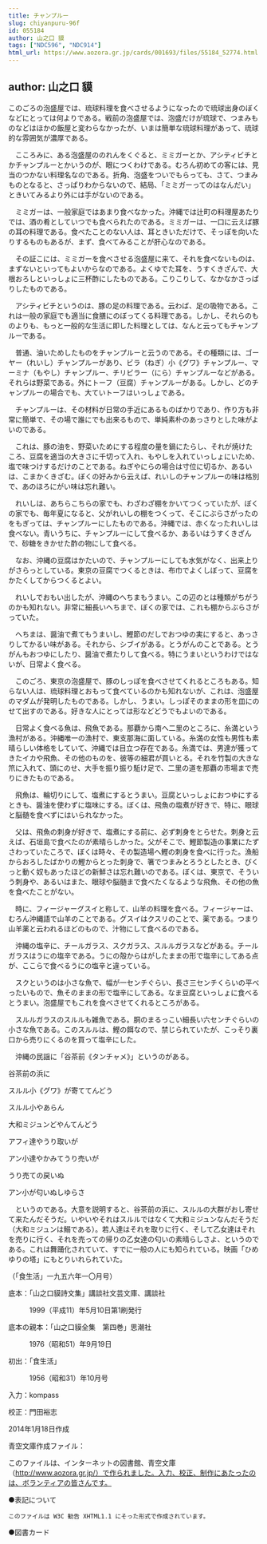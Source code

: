 ```yaml
---
title: チャンプルー
slug: chiyanpuru-96f
id: 055184
author: 山之口 貘
tags: ["NDC596", "NDC914"]
html_url: https://www.aozora.gr.jp/cards/001693/files/55184_52774.html
---
```


## author: 山之口 貘

このごろの泡盛屋では、琉球料理を食べさせるようになったので琉球出身のぼくなどにとっては何よりである。戦前の泡盛屋では、泡盛だけが琉球で、つまみものなどはほかの飯屋と変わらなかったが、いまは簡単な琉球料理があって、琉球的な雰囲気が濃厚である。

　こころみに、ある泡盛屋ののれんをくぐると、ミミガーとか、アシティビチとかチャンプルーとかいうのが、眼につくわけである。むろん初めての客には、見当のつかない料理名なのである。折角、泡盛をついでもらっても、さて、つまみものとなると、さっぱりわからないので、結局、「ミミガーってのはなんだい」ときいてみるより外には手がないのである。



　ミミガーは、一般家庭ではあまり食べなかった。沖縄では辻町の料理屋あたりでは、酒の肴としていつでも食べられたのである。ミミガーは、一口に云えば豚の耳の料理である。食べたことのない人は、耳ときいただけで、そっぽを向いたりするものもあるが、まず、食べてみることが肝心なのである。

　その証こには、ミミガーを食べさせる泡盛屋に来て、それを食べないものは、まずないといってもよいからなのである。よくゆでた耳を、うすくきざんで、大根おろしといっしょに三杯酢にしたものである。こりこりして、なかなかさっぱりしたものである。



　アシティビチというのは、豚の足の料理である。云わば、足の吸物である。これは一般の家庭でも適当に食膳にのぼってくる料理である。しかし、それらのものよりも、もっと一般的な生活に即した料理としては、なんと云ってもチャンプルーである。

　普通、油いためしたものをチャンプルーと云うのである。その種類には、ゴーヤー（れいし）チャンプルーがあり、ビラ（ねぎ）小《グワ》チャンプルー、マーミナ（もやし）チャンプルー、チリビラー（にら）チャンプルーなどがある。それらは野菜である。外にトーフ（豆腐）チャンプルーがある。しかし、どのチャンプルーの場合でも、大ていトーフはいっしょである。

　チャンプルーは、その材料が日常の手近にあるものばかりであり、作り方も非常に簡単で、その場で誰にでも出来るもので、単純素朴のあっさりとした味がよいのである。

　これは、豚の油を、野菜いためにする程度の量を鍋にたらし、それが焼けたころ、豆腐を適当の大きさに千切って入れ、もやしを入れていっしょにいため、塩で味つけするだけのことである。ねぎやにらの場合は寸位に切るか、あるいは、こまかくきざむ。ぼくの好みから云えば、れいしのチャンプルーの味は格別で、あのほろにがい味は忘れ難い。



　れいしは、あちらこちらの家でも、わざわざ棚をかいてつくっていたが、ぼくの家でも、毎年夏になると、父がれいしの棚をつくって、そこにぶらさがったのをもぎっては、チャンプルーにしたものである。沖縄では、赤くなったれいしは食べない。青いうちに、チャンプルーにして食べるか、あるいはうすくきざんで、砂糖をきかせた酢の物にして食べる。

　なお、沖縄の豆腐はかたいので、チャンプルーにしても水気がなく、出来上りがさらっとしている。東京の豆腐でつくるときは、布巾でよくしぼって、豆腐をかたくしてからつくるとよい。



　れいしでおもい出したが、沖縄のへちまもうまい。この辺のとは種類がちがうのかも知れない。非常に細長いへちまで、ぼくの家では、これも棚からぶらさがっていた。

　へちまは、醤油で煮てもうまいし、鰹節のだしでおつゆの実にすると、あっさりしてかるい味がある。それから、シブイがある。とうがんのことである。とうがんもおつゆにしたり、醤油で煮たりして食べる。特にうまいというわけではないが、日常よく食べる。



　このごろ、東京の泡盛屋で、豚のしっぽを食べさせてくれるところもある。知らない人は、琉球料理とおもって食べているのかも知れないが、これは、泡盛屋のマダムが発明したものである。しかし、うまい。しっぽそのままの形を皿にのせて出すのである。好きな人にとっては形などどうでもよいのである。



　日常よく食べる魚は、飛魚である。那覇から南へ二里のところに、糸満という漁村がある。沖縄唯一の漁村で、東支那海に面している。糸満の女性も男性も素晴らしい体格をしていて、沖縄では目立つ存在である。糸満では、男達が獲ってきたイカや飛魚、その他のものを、彼等の細君が買いとる。それを竹製の大きな笊に入れて、頭にのせ、大手を振り振り駈け足で、二里の道を那覇の市場まで売りにきたものである。

　飛魚は、輪切りにして、塩煮にするとうまい。豆腐といっしょにおつゆにするときも、醤油を使わずに塩味にする。ぼくは、飛魚の塩煮が好きで、特に、眼球と脳髄を食べずにはいられなかった。

　父は、飛魚の刺身が好きで、塩煮にする前に、必ず刺身をとらせた。刺身と云えば、石垣島で食べたのが素晴らしかった。父がそこで、鰹節製造の事業にたずさわっていたころで、ぼくは時々、その製造場へ鰹の刺身を食べに行った。漁船からおろしたばかりの鰹からとった刺身で、箸でつまみとろうとしたとき、びくっと動く奴もあったほどの新鮮さは忘れ難いのである。ぼくは、東京で、そういう刺身や、あるいはまた、眼球や脳髄まで食べたくなるような飛魚、その他の魚を食べたことがない。



　時に、フィージャーグスイと称して、山羊の料理を食べる。フィージャーは、むろん沖縄語で山羊のことである。グスイはクスリのことで、薬である。つまり山羊薬と云われるほどのもので、汁物にして食べるのである。



　沖縄の塩辛に、チールガラス、スクガラス、スルルガラスなどがある。チールガラスはうにの塩辛である。うにの殻からはがしたままの形で塩辛にしてある点が、ここらで食べるうにの塩辛と違っている。

　スクというのは小さな魚で、幅が一センチぐらい、長さ三センチくらいの平べったいもので、魚そのままの形で塩辛にしてある。なま豆腐といっしょに食べるとうまい。泡盛屋でもこれを食べさせてくれるところがある。

　スルルガラスのスルルも雑魚である。胴のまるっこい細長い六センチぐらいの小さな魚である。このスルルは、鰹の餌なので、禁じられていたが、こっそり裏口から売りにくるのを買って塩辛にした。



　沖縄の民謡に「谷茶前《タンチャメ》」というのがある。


谷茶前の浜に

スルル小《グワ》が寄ててんどう

スルル小やあらん

大和ミジュンどやんてんどう

アフィ達やうり取いが

アン小達やかみてうり売いが

うり売ての戻いぬ

アン小が匂いぬしゆらさ



　というのである。大意を説明すると、谷茶前の浜に、スルルの大群がおし寄せて来たんだそうだ。いやいやそれはスルルではなくて大和ミジュンなんだそうだ（大和ミジュンは鰯である）。若人達はそれを取りに行く、そして乙女達はそれを売りに行く、それを売っての帰りの乙女達の匂いの素晴らしさよ、というのである。これは舞踊化されていて、すでに一般の人にも知られている。映画「ひめゆりの塔」にもとりいれられていた。

（「食生活」一九五六年一〇月号）













底本：「山之口貘詩文集」講談社文芸文庫、講談社

　　　1999（平成11）年5月10日第1刷発行

底本の親本：「山之口貘全集　第四巻」思潮社

　　　1976（昭和51）年9月19日

初出：「食生活」

　　　1956（昭和31）年10月号

入力：kompass

校正：門田裕志

2014年1月18日作成

青空文庫作成ファイル：

このファイルは、インターネットの図書館、青空文庫（http://www.aozora.gr.jp/）で作られました。入力、校正、制作にあたったのは、ボランティアの皆さんです。











●表記について


	このファイルは W3C 勧告 XHTML1.1 にそった形式で作成されています。







●図書カード